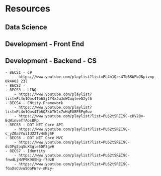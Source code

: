 # Resources

## Data Science

## Development - Front End

## Development - Backend - CS

    - BECS1 - C# 
        - https://www.youtube.com/playlist?list=PL4n1Qos4Tb6SWPbJNpiznp-Ok4A8J_23l
    - BECS2 - 
    - BECS3 - LINQ
        - https://www.youtube.com/playlist?list=PL4n1Qos4Tb6Sj1Y4xJuJoWCuqleeG2yt6
    - BECS4 - ENtity Framework
        - https://www.youtube.com/playlist?list=PL4n1Qos4Tb6QZkbTWJx7wHqEABP8Pg6uv
        - https://www.youtube.com/playlist?list=PL62tSREI9C-cHV28v-EqWinveTTAos8Pp
    - BECS5 - DOT NET Core API
        - https://www.youtube.com/playlist?list=PL62tSREI9C-c_yZ0a7Yui1U22Tv4mBjSF
    - BECS6 - DOT NET Core MVC
        - https://www.youtube.com/playlist?list=PL62tSREI9C-dcOFg2pqSuX3gle5DF3gvH
    - BECS7 - Identity
        - https://www.youtube.com/playlist?list=PL62tSREI9C-fnwdLjHVP9K9GSHg-r7dzR
        - https://www.youtube.com/playlist?list=PL62tSREI9C-fGaDsCUvu5OaPWrv-mMzy-
